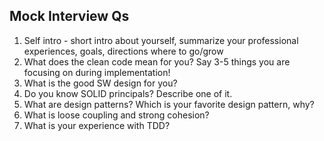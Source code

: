 ## Mock Interview Qs

1. Self intro - short intro about yourself, summarize your professional experiences, goals, directions where to go/grow
2. What does the clean code mean for you? Say 3-5 things you are focusing on during implementation!
3. What is the good SW design for you?
4. Do you know SOLID principals? Describe one of it.
5. What are design patterns? Which is your favorite design pattern, why?
6. What is loose coupling and strong cohesion?
7. What is your experience with TDD?
